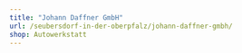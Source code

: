 ```yaml
---
title: "Johann Daffner GmbH"
url: /seubersdorf-in-der-oberpfalz/johann-daffner-gmbh/
shop: Autowerkstatt
---
```

